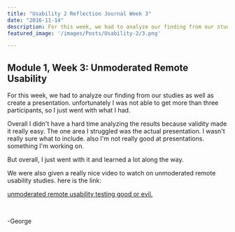 ```yaml
---
title: "Usability 2 Reflection Journal Week 3"
date: "2016-11-14"
description: For this week, we had to analyze our finding from our studies as well as create a presentation. unfortunately I was not able to get more than three participants, so I just went with what I had.
featured_image: '/images/Posts/Usability-2/3.png'

---
```


## Module 1, Week 3: Unmoderated Remote Usability

For this week, we had to analyze our finding from our studies as well as create a presentation. unfortunately I was not able to get more than three participants, so I just went with what I had.

Overall I didn't have a hard time analyzing the results because validity made it really easy. The one area I struggled was the actual presentation. I wasn't really sure what to include. also I'm not really good at presentations. something I'm working on.

But overall, I just went with it and learned a lot along the way.

We were also given a really nice video to watch on unmoderated remote usability studies. here is the link:

[unmoderated remote usability testing good or evil.](http://www.slideshare.net/usableinterface/unmoderated-remote-usability-testing-good-or-evil-4446847)

 

\-George
